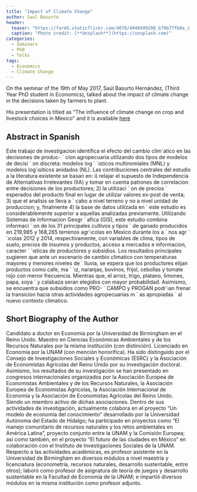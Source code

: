 ```yaml
---
title: "Impact of Climate Change"
author: Saul Basurto
header:
  teaser: "https://farm5.staticflickr.com/4076/4940499208_b79b77fb0a_z.jpg"
  caption: "Photo credit: [**Unsplash**](https://unsplash.com)"
categories:
  - Seminars
  - PhD
  - Talks
tags:
  - Economics
  - Climate Change
---
```


<!-- header:
  image: assets/images/unsplash-image-3.jpg
  caption: "Photo credit: [**Unsplash**](https://unsplash.com)" -->

On the seminar of the 19th of May 2017, Saúl Basurto Hernández, (Third Year PhD student in Economics),
talked about the impact of climate change in the decisions taken by farmers to plant.

His presentation is titled as "The influence of climate change on crop and livestock choices in Mexico"
and it is available [here](https://github.com/MexicanSocietyUoB/Seminars/blob/maste/assets/slides/sbazurto052017/slides.pdf)


## Abstract in Spanish
Este trabajo de investigacion identifica el efecto del cambio clim´atico en las decisiones de produc- ´
cion agropecuaria utilizando dos tipos de modelos de decisi ´ on discreta: modelos log ´ ´ısticos multinomiales
(MNL) y modelos log´ısiticos anidados (NL). Las contribuciones centrales del estudio a la literatura
existente se basan en: i) relajar el supuesto de Independencia de Alternativas Irrelevantes (IIA) y tomar
en cuenta patrones de correlacion entre decisiones de los productores; 2) la utilizaci ´ on de precios ´
esperados del producto final en lugar de utilizar valores ex-post de venta; 3) que el analisis se lleva a ´
cabo a nivel terreno y no a nivel unidad de produccion; y, finalmente 4) la base de datos utilizada en ´
este estudio es considerablemente superior a aquellas analizadas previamente. Utilizando Sistemas de
Informacion Geogr ´ afica (GIS), este estudio combina informaci ´ on de los 31 principales cultivos y tipos ´
de ganado producidos en 219,985 y 168,265 terrenos agr´ıcolas en Mexico durante los a ´ nos agr ˜ ´ıcolas
2012 y 2014, respectivamente, con variables de clima, tipos de suelo, precios de insumos y productos,
acceso a mercados e informacion, caracter ´ ´ısticas de productores y subsidios. Los resultados principales
sugieren que ante un escenario de cambio climatico con temperaturas mayores y menores niveles de ´
lluvia, se espera que los productores elijan productos como cafe, ma ´ ´ız, naranjas, bovinos, frijol, cebollas
y tomate rojo con menor frecuencia. Mientras que, el arroz, trigo, platano, limones, papa, soya ´
y calabaza seran elegidos con mayor probabilidad. Asimismo, se encuentra que subsidios como PRO- ´
CAMPO y PROGAN podr´ıan frenar la transicion hacia otras actividades agropecuarias m ´ as apropiadas ´
al nuevo contexto climatico.


## Short Biography of the Author
Candidato a doctor en Economía por la Universidad de Birmingham en el Reino Unido.
Maestro en Ciencias Económicas Ambientales y de los Recursos Naturales por la misma
institución (con distinción). Licenciado en Economía por la UNAM (con mención
honorífica). Ha sido distinguido por el Consejo de Investigaciones Sociales y Económicas
(ESRC) y la Asociación de Economistas Agrícolas del Reino Unido por su investigación
doctoral. Asimismo, los resultados de su investigación se han presentado en congresos
internacionales organizados por la Asociación Europea de Economistas Ambientales y de
los Recursos Naturales, la Asociación Europea de Economistas Agrícolas, la Asociación
Internacional de Economía y la Asociación de Economistas Agrícolas del Reino Unido.
Siendo un miembro activo de dichas asociaciones. Dentro de sus actividades de
investigación, actualmente colabora en el proyecto “Un modelo de economía del
conocimiento” desarrollado por la Universidad Autónoma del Estado de Hidalgo; ha
participado en proyectos como “El manejo comunitario de recursos naturales y los retos
ambientales en América Latina”, proyecto conjunto entre la UNAM y la Comisión
Europea; así como también, en el proyecto “El futuro de las ciudades en México” en
colaboración con el Instituto de Investigaciones Sociales de la UNAM. Respecto a las
actividades académicas, es profesor asistente en la Universidad de Birmingham en diversos
módulos a nivel maestría y licenciatura (econometría, recursos naturales, desarrollo
sustentable, entre otros); laboró como profesor de asignatura de teoría de juegos y
desarrollo sustentable en la Facultad de Economía de la UNAM; e impartió diversos
módulos en la misma institución como profesor adjunto.
